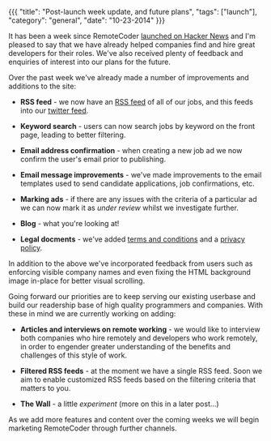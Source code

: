 {{{
  "title": "Post-launch week update, and future plans",
  "tags": ["launch"],
  "category": "general",
  "date": "10-23-2014"
}}}

It has been a week since RemoteCoder [launched on Hacker News](https://news.ycombinator.com/item?id=8464074) and I'm pleased to say that we have already helped companies find and hire great developers for their roles. We've also received plenty of feedback and enquiries of interest into our plans for the future. 

Over the past week we've already made a number of improvements and additions to the site:

* **RSS feed** - we now have an [RSS feed](http://feedpress.me/remotecoder) of all of our jobs, and this feeds into our [twitter feed](https://twitter.com/remotecoder).

* **Keyword search** - users can now search jobs by keyword on the front page, leading to better filtering.

* **Email address confirmation** - when creating a new job ad we now confirm the user's email prior to publishing.

* **Email message improvements** - we've made improvements to the email templates used to send candidate applications, job confirmations, etc.

* **Marking ads** - if there are any issues with the criteria of a particular ad we can now mark it as _under review_ whilst we investigate further.

* **Blog** - what you're looking at!

* **Legal docments** - we've added [terms and conditions](/terms-and-conditions) and a [privacy policy](/privacy-policy).

In addition to the above we've incorporated feedback from users such as enforcing visible company names and even fixing the HTML background image in-place for better visual scrolling.

Going forward our priorities are to keep serving our existing userbase and build our readership base of high quality programmers and companies. With these in mind we are currently working on adding:

* **Articles and interviews on remote working** - we would like to interview both companies who hire remotely and developers who work remotely, in order to engender greater understanding of the benefits and challenges of this style of work.

* **Filtered RSS feeds** - at the moment we have a single RSS feed. Soon we aim to enable customized RSS feeds based on the filtering criteria that matters to you.

* **The Wall** - a little _experiment_ (more on this in a later post...)

As we add more features and content over the coming weeks we will begin marketing RemoteCoder through further channels.
